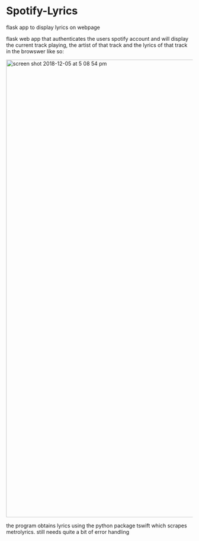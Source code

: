 # Spotify-Lyrics
flask app to display lyrics on webpage

flask web app that authenticates the users spotify account and will display the current track playing,
the artist of that track and the lyrics of that track in the browswer like so:

<img width="1237" alt="screen shot 2018-12-05 at 5 08 54 pm" src="https://user-images.githubusercontent.com/33300547/49547617-2ea0f380-f8b1-11e8-97c8-0d46f095add3.png">

the program obtains lyrics using the python package tswift which scrapes metrolyrics.
still needs quite a bit of error handling
